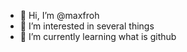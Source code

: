 - 👋 Hi, I’m @maxfroh
- 👀 I’m interested in several things
- 🌱 I’m currently learning what is github

<!---
maxfroh/maxfroh is a ✨ special ✨ repository because its `README.md` (this file) appears on your GitHub profile.
You can click the Preview link to take a look at your changes.
--->
